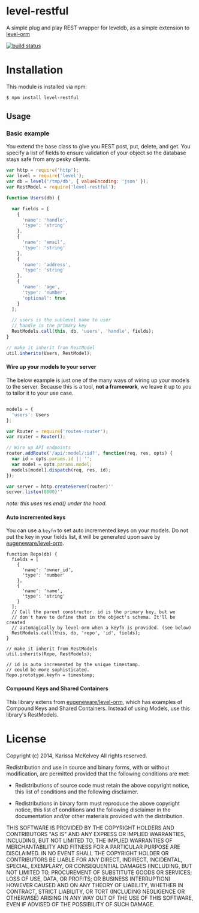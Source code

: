 level-restful
=============

A simple plug and play REST wrapper for leveldb, as a simple extension to [level-orm](http://github.com/eugeneware/level-orm)

[![build status](https://secure.travis-ci.org/karissa/level-restful.png)](http://travis-ci.org/karissa/level-restful)

# Installation

This module is installed via npm:

```bash
$ npm install level-restful
```

## Usage

### Basic example

You extend the base class to give you REST post, put, delete, and get. You specify a list of fields to ensure validation of your object so the database stays safe from any pesky clients.

```js
var http = require('http');
var level = require('level');
var db = level('/tmp/db', { valueEncoding: 'json' });
var RestModel = require('level-restful');

function Users(db) {

  var fields = [
    {
      'name': 'handle',
      'type': 'string'
    },
    {
      'name': 'email',
      'type': 'string'
    },
    {
      'name': 'address',
      'type': 'string'
    },
    {
      'name': 'age',
      'type': 'number',
      'optional': true
    }
  ];

  // users is the sublevel name to user
  // handle is the primary key
  RestModels.call(this, db, 'users', 'handle', fields);
}

// make it inherit from RestModel
util.inherits(Users, RestModel);
```

#### Wire up your models to your server

The below example is just one of the many ways of wiring up your models to the server. Because this is a tool, **not a framework**, we leave it up to you to tailor it to your use case.

```js

models = {
  'users': Users
};

var Router = require('routes-router');
var router = Router();

// Wire up API endpoints
router.addRoute('/api/:model/:id?', function(req, res, opts) {
  var id = opts.params.id || '';
  var model = opts.params.model;
  models[model].dispatch(req, res, id);
});

var server = http.createServer(router)''
server.listen(8000)''
```

*note: this uses res.end() under the hood.*

#### Auto incremented keys

You can use a ```keyfn``` to set auto incremented keys on your models. Do not put the key in your fields list, it will be generated upon save by [eugeneware/level-orm](https://github.com/eugeneware/level-orm).

```
function Repo(db) {
  fields = [
    {
      'name': 'owner_id',
      'type': 'number'
    },
    {
      'name': 'name',
      'type': 'string'
    }
  ];
  // Call the parent constructor. id is the primary key, but we
  // don't have to define that in the object's schema. It'll be created
  // automagically by level-orm when a keyfn is provided. (see below)
  RestModels.call(this, db, 'repo', 'id', fields);
}

// make it inherit from RestModels
util.inherits(Repo, RestModels);

// id is auto incremented by the unique timestamp.
// could be more sophisticated.
Repo.prototype.keyfn = timestamp;
```


#### Compound Keys and Shared Containers
This library extens from [eugeneware/level-orm](https://github.com/eugeneware/level-orm), which has examples of Compound Keys and Shared Containers. Instead of using Models, use this library's RestModels.


# License
Copyright (c) 2014, Karissa McKelvey
All rights reserved.

Redistribution and use in source and binary forms, with or without
modification, are permitted provided that the following conditions are met:

* Redistributions of source code must retain the above copyright notice, this
  list of conditions and the following disclaimer.

* Redistributions in binary form must reproduce the above copyright notice,
  this list of conditions and the following disclaimer in the documentation
  and/or other materials provided with the distribution.

THIS SOFTWARE IS PROVIDED BY THE COPYRIGHT HOLDERS AND CONTRIBUTORS "AS IS"
AND ANY EXPRESS OR IMPLIED WARRANTIES, INCLUDING, BUT NOT LIMITED TO, THE
IMPLIED WARRANTIES OF MERCHANTABILITY AND FITNESS FOR A PARTICULAR PURPOSE ARE
DISCLAIMED. IN NO EVENT SHALL THE COPYRIGHT HOLDER OR CONTRIBUTORS BE LIABLE
FOR ANY DIRECT, INDIRECT, INCIDENTAL, SPECIAL, EXEMPLARY, OR CONSEQUENTIAL
DAMAGES (INCLUDING, BUT NOT LIMITED TO, PROCUREMENT OF SUBSTITUTE GOODS OR
SERVICES; LOSS OF USE, DATA, OR PROFITS; OR BUSINESS INTERRUPTION) HOWEVER
CAUSED AND ON ANY THEORY OF LIABILITY, WHETHER IN CONTRACT, STRICT LIABILITY,
OR TORT (INCLUDING NEGLIGENCE OR OTHERWISE) ARISING IN ANY WAY OUT OF THE USE
OF THIS SOFTWARE, EVEN IF ADVISED OF THE POSSIBILITY OF SUCH DAMAGE.

